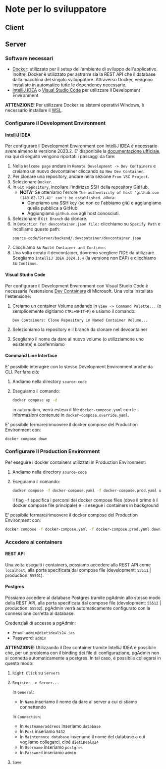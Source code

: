# Note per lo sviluppatore

## Client

## Server

### Software necessari

- [Docker](https://www.docker.com/get-started/): utilizzato per il setup dell'ambiente di sviluppo dell'applicativo. Inoltre, Docker è utilizzato per astrarre sia la REST API che il database dalla macchina del singolo sviluppatore. Attraverso Docker, vengono installate in automatico tutte le dependency necessarie.
- [IntelliJ IDEA](https://www.jetbrains.com/idea/download) o [Visual Studio Code](https://code.visualstudio.com/Download) per utilizzare il Development Environment.

**ATTENZIONE!** Per utilizzare Docker su sistemi operativi Windows, è necessario installare il [WSL](https://learn.microsoft.com/it-it/windows/wsl/install).

### Configurare il Development Environment

#### IntelliJ IDEA

Per configurare il Development Environment con IntelliJ IDEA è necessario avere almeno la versione 2023.2. E' disponibile la [documentazione ufficiale](https://www.jetbrains.com/help/idea/connect-to-devcontainer.html), ma qui di seguito vengono riportati i passaggi da fare:

1. Nella `Welcome page` andare in `Remote Development -> Dev Containers` e creiamo un nuovo devcontainer cliccando su `New Dev Container`.
2. Per clonare una repository, andare nella sezione `From VSC Project`.
3. Selezionare `Docker`.
4. In `Git Repository`, incollare l'indirizzo SSH della repository GitHub.
    - **NOTA:** Se otteniamo l'errore `The authenticity of host 'github.com (140.82.121.4)' can't be established.` allora:
        - Generiamo una SSH key (se non ce l'abbiamo già) e aggiungiamo quella pubblica a GitHub.
        - Aggiungiamo `github.com` agli host conosciuti.
5. Selezionare il `Git Branch` da clonare.
6. In `Detection for devcontainer.json file:` clicchiamo su `Specify Path` e incolliamo questo path:
    ```
    source-code/Server/backend/.devcontainer/devcontainer.json
    ```
7. Clicchiamo su `Build Container and Continue`.
8. Una volta creato il devcontainer, dovremo scegliere l'IDE da utilizzare. Scegliamo `IntelliJ IDEA 2024.1.4` (la versione non EAP) e clicchiamo su `Continue`.

#### Visual Studio Code

Per configurare il Development Environment con Visual Studio Code è necessaria l'estensione [Dev Containers](https://marketplace.visualstudio.com/items?itemName=ms-vscode-remote.remote-containers) di Microsoft. Una volta installata l'estensione:

1. Creiamo un container Volume andando in `View -> Command Palette...` (o semplicemente digitiamo `CTRL+SHIT+P`) e usiamo il comando:

    ```
    Dev Containers: Clone Repository in Named Container Volume...
    ```

2. Selezioniamo la repository e il branch da clonare nel devcontainer
3. Scegliamo il nome da dare al nuovo volume (o utilizziamone uno esistente) e confermiamo

#### Command Line Interface

E' possibile interagire con lo stesso Development Environment anche da CLI. Per fare ciò:

1. Andiamo nella directory `source-code`
2. Eseguiamo il comando:
    
    ```bash
    docker compose up -d
    ```

    in automatico, verrà esteso il file `docker-compose.yaml` con le informazioni contenute in `docker-compose.override.yaml`.

E' possibile fermare/rimuovere il docker compose del Production Environment con:

```bash
docker compose down
```

### Configurare il Production Environment

Per eseguire i docker containers utilizzati in Production Environment:

1. Andiamo nella directory `source-code`
2. Eseguiamo il comando:
    
    ```bash
    docker compose -f docker-compose.yaml -f docker-compose.prod.yaml up -d 
    ```

    il flag `-f` specifica i percorsi dei docker compose files (dove il primo è il docker compose file principale) e `-d` esegue i containers in background

E' possibile fermare/rimuovere il docker compose del Production Environment con:

```bash
docker compose -f docker-compose.yaml -f docker-compose.prod.yaml down
```

### Accedere ai containers

#### REST API

Una volta eseguiti i containers, possiamo accedere alla REST API come `localhost`, alla porta specificata dal compose file (development: `55511` | production: `55501`).

#### Postgres

Possiamo accedere al database Postgres tramite pgAdmin allo stesso modo della REST API, alla porta specificata dal compose file (development: `55512` | production: `55502`). pgAdmin verrà automaticamente configurato con la connessione corretta al database.

Credenziali di accesso a pgAdmin:

- Email: `admin@dietideals24.ias`
- Password: `admin`

**ATTENZIONE!** Utilizzando il Dev container tramite IntelliJ IDEA è possibile che, per un problema con il binding dei file di configurazione, pgAdmin non si connetta automaticamente a postgres. In tal caso, è possibile collegarsi in questo modo:

1. `Right Click` su `Servers`
2. `Register -> Server...`

    In `General`:

    - In `Name` inseriamo il nome da dare al server a cui ci stiamo connettendo

    In `Connection`:

    - In `Hostname/address` inseriamo `database`
    - In `Port` inseriamo `5432`
    - In `Maintenance database` inseriamo il nome del database a cui vogliamo collegarci, cioé `dietiDeals24`
    - In `Username` inseriamo `postgres`
    - In `Password` inseriamo `admin`
3. `Save`